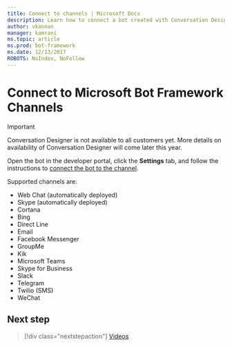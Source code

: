 ```yaml
---
title: Connect to channels | Microsoft Docs
description: Learn how to connect a bot created with Conversation Designer to Microsoft Bot Framework Channels.
author: vkannan
manager: kamrani
ms.topic: article
ms.prod: bot-framework
ms.date: 12/13/2017
ROBOTS: NoIndex, NoFollow
---
```


# Connect to Microsoft Bot Framework Channels
> [!IMPORTANT]
> Conversation Designer is not available to all customers yet. More details on
> availability of Conversation Designer will come later this year.

Open the bot in the developer portal, click the **Settings** tab, and follow the instructions to [connect the bot to the channel](../bot-service-manage-channels.md).

Supported channels are:
- Web Chat (automatically deployed)
- Skype (automatically deployed)
- Cortana
- Bing
- Direct Line
- Email
- Facebook Messenger
- GroupMe
- Kik
- Microsoft Teams
- Skype for Business
- Slack
- Telegram
- Twilio (SMS)
- WeChat

## Next step
> [!div class="nextstepaction"]
> [Videos](conversation-designer-videos.md)
